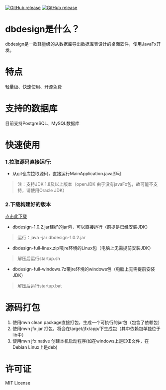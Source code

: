 [![GitHub release](https://img.shields.io/github/v/tag/hlinfocc/dbdesign.svg?label=%E6%9C%80%E6%96%B0%E7%89%88%E6%9C%AC)](https://github.com/hlinfocc/dbdesign/releases)
[![GitHub release](https://img.shields.io/badge/%E7%AB%8B%E5%8D%B3%E4%B8%8B%E8%BD%BD-cf2727)](https://github.com/hlinfocc/dbdesign/releases)

# dbdesign是什么？

dbdesign是一款轻量级的从数据库导出数据库表设计的桌面软件，使用JavaFx开发。

# 特点

轻量级、快速使用、开源免费

# 支持的数据库

目前支持PostgreSQL、MySQL数据库

# 快速使用

### 1.拉取源码直接运行:

* 从git仓库拉取源码，直接运行MainApplication.java即可

>注：支持JDK 1.8及以上版本（openJDK 由于没有javaFx包，故可能不支持，请使用Oracle JDK）

### 2.下载构建好的版本

[点击此下载](https://github.com/hlinfocc/dbdesign/releases)

* dbdesign-1.0.2.jar建好的jar包，可以直接运行（前提是已经安装JDK）

> 运行：java -jar dbdesign-1.0.2.jar

* dbdesign-full-linux.zip带jre环境的Linux包（电脑上无需提前安装JDK）

> 解压后运行startup.sh

* dbdesign-full-windows.7z带jre环境的windows包（电脑上无需提前安装JDK）

> 解压后运行startup.bat

# 源码打包

1. 使用mvn clean package直接打包，生成一个可执行的jar包（包含了依赖包）
2. 使用mvn jfx:jar 打包，将会在target/jfx/app/下生成包（其中依赖包单独位于lib中）
3. 使用mvn jfx:native 创建本机启动程序(如在windows上是EXE文件，在Debian Linux上是deb)

# 许可证
MIT License 

